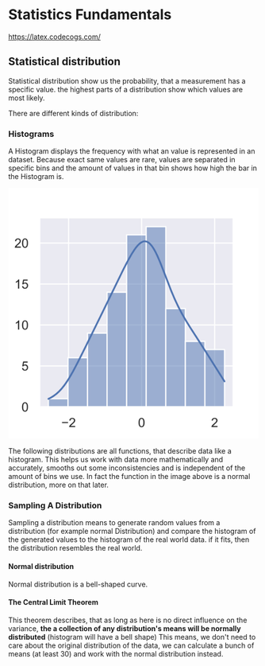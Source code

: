 # Statistics Fundamentals
https://latex.codecogs.com/

## Statistical distribution
Statistical distribution show us the probability, that a measurement has a specific value.
the highest parts of a distribution show which values are most likely.

There are different kinds of distribution:

### Histograms
A Histogram displays the frequency with what an value is represented in an dataset.
Because exact same values are rare, values are separated in specific bins and the amount of values in that bin shows how 
high the bar in the Histogram is.

![Histogram](./img/seaborn_hist.svg "Histogram")

The following distributions are all functions, that describe data like a histogram.
This helps us work with data more mathematically and accurately, smooths out some inconsistencies and is independent of the amount of bins we use.
In fact the function in the image above is a normal distribution, more on that later.

### Sampling A Distribution
Sampling a distribution means to generate random values from a distribution (for example normal Distribution) and compare
the histogram of the generated values to the histogram of the real world data. if it fits, then the distribution resembles
the real world.



#### Normal distribution
Normal distribution is a bell-shaped curve.



#### The Central Limit Theorem
This theorem describes, that as long as here is no direct influence on the variance, **the a collection of any distribution's means will
be normally distributed** (histogram will have a bell shape)
This means, we don't need to care about the original distribution of the data, we can calculate a bunch of means (at least 30)
and work with the normal distribution instead.


